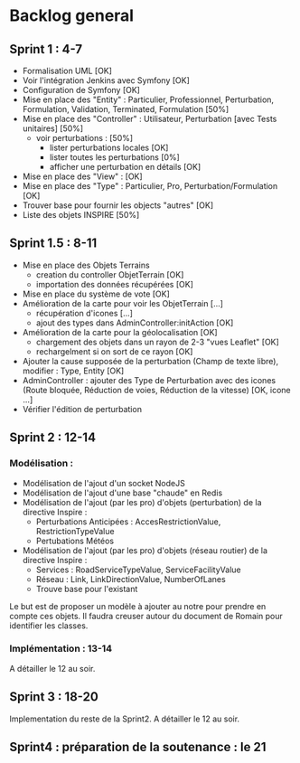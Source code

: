 # Backlog general

## Sprint 1 : 4-7

* Formalisation UML [OK]
* Voir l'intégration Jenkins avec Symfony [OK]
* Configuration de Symfony [OK]
* Mise en place des "Entity" : Particulier, Professionnel, Perturbation, Formulation, Validation, Terminated, Formulation [50%]
* Mise en place des "Controller" : Utilisateur, Perturbation [avec Tests unitaires] [50%]
  * voir perturbations : [50%]
    * lister perturbations locales [OK]
    * lister toutes les perturbations [0%]
    * afficher une perturbation en détails [OK]
* Mise en place des "View" : [OK]
* Mise en place des "Type" : Particulier, Pro, Perturbation/Formulation [OK]
* Trouver base pour fournir les objects "autres" [OK]
* Liste des objets INSPIRE [50%]

## Sprint 1.5 : 8-11

* Mise en place des Objets Terrains
    * creation du controller ObjetTerrain [OK]
    * importation des données récupérées [OK]
* Mise en place du système de vote [OK]
* Amélioration de la carte pour voir les ObjetTerrain [...]
    * récupération d'icones [...]
    * ajout des types dans AdminController:initAction [OK]
* Amélioration de la carte pour la géolocalisation [OK]
    * chargement des objets dans un rayon de 2-3 "vues Leaflet" [OK]
    * rechargelment si on sort de ce rayon [OK]
* Ajouter la cause supposée de la perturbation (Champ de texte libre), modifier : Type, Entity [OK]
* AdminController : ajouter des Type de Perturbation avec des icones (Route bloquée, Réduction de voies, Réduction de la vitesse) [OK, icone ...]
* Vérifier l'édition de perturbation

## Sprint 2 : 12-14

### Modélisation :

* Modélisation de l'ajout d'un socket NodeJS
* Modélisation de l'ajout d'une base "chaude" en Redis
* Modélisation de l'ajout (par les pro) d'objets (perturbation) de la directive Inspire :
    * Perturbations Anticipées : AccesRestrictionValue, RestrictionTypeValue
    * Pertubations Météos
* Modélisation de l'ajout (par les pro) d'objets (réseau routier) de la directive Inspire :
    * Services : RoadServiceTypeValue, ServiceFacilityValue
    * Réseau : Link, LinkDirectionValue, NumberOfLanes
    * Trouve base pour l'existant

Le but est de proposer un modèle à ajouter au notre pour prendre en compte ces objets. Il faudra creuser autour du document de Romain pour identifier les classes.

### Implémentation : 13-14

A détailler le 12 au soir.

## Sprint 3 : 18-20

Implementation du reste de la Sprint2.
A détailler le 12 au soir.

## Sprint4 : préparation de la soutenance : le 21
